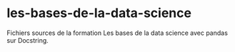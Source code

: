 # les-bases-de-la-data-science
Fichiers sources de la formation Les bases de la data science avec pandas sur Docstring.
